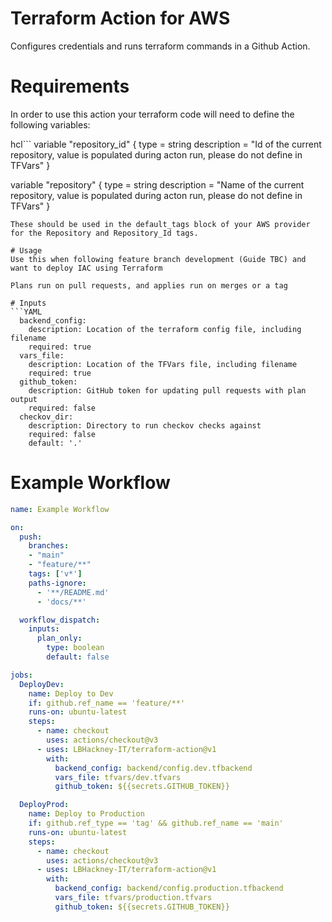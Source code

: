 # Terraform Action for AWS
Configures credentials and runs terraform commands in a Github Action.

# Requirements
In order to use this action your terraform code will need to define the following variables:

hcl```
variable "repository_id" {
  type        = string
  description = "Id of the current repository, value is populated during acton run, please do not define in TFVars"
}

variable "repository" {
  type        = string
  description = "Name of the current repository, value is populated during acton run, please do not define in TFVars"
}
```
These should be used in the default_tags block of your AWS provider for the Repository and Repository_Id tags.

# Usage
Use this when following feature branch development (Guide TBC) and want to deploy IAC using Terraform

Plans run on pull requests, and applies run on merges or a tag

# Inputs
```YAML
  backend_config:
    description: Location of the terraform config file, including filename
    required: true
  vars_file:
    description: Location of the TFVars file, including filename
    required: true
  github_token:    
    description: GitHub token for updating pull requests with plan output
    required: false
  checkov_dir:
    description: Directory to run checkov checks against
    required: false
    default: '.'
```

# Example Workflow
```YAML
name: Example Workflow

on:
  push:
    branches: 
    - "main"
    - "feature/**"
    tags: ['v*']
    paths-ignore:
      - '**/README.md'
      - 'docs/**'

  workflow_dispatch:
    inputs:
      plan_only:
        type: boolean
        default: false 

jobs:
  DeployDev:
    name: Deploy to Dev 
    if: github.ref_name == 'feature/**'
    runs-on: ubuntu-latest
    steps:
      - name: checkout
        uses: actions/checkout@v3
      - uses: LBHackney-IT/terraform-action@v1
        with: 
          backend_config: backend/config.dev.tfbackend
          vars_file: tfvars/dev.tfvars
          github_token: ${{secrets.GITHUB_TOKEN}}

  DeployProd:
    name: Deploy to Production 
    if: github.ref_type == 'tag' && github.ref_name == 'main'
    runs-on: ubuntu-latest
    steps:
      - name: checkout
        uses: actions/checkout@v3
      - uses: LBHackney-IT/terraform-action@v1
        with: 
          backend_config: backend/config.production.tfbackend
          vars_file: tfvars/production.tfvars
          github_token: ${{secrets.GITHUB_TOKEN}}

```
